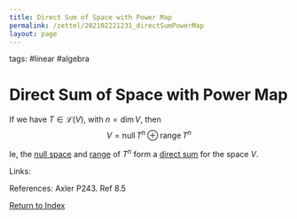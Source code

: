 ```yaml
---
title: Direct Sum of Space with Power Map
permalink: /zettel/202102221231_directSumPowerMap
layout: page
---
```

tags: #linear #algebra

# Direct Sum of Space with Power Map

If we have $T \in \mathcal{L}(V)$, with $n = \mathrm{dim} \, V$, then
$$
V = \textrm{null} \, T^n \oplus \textrm{range} \, T^n
$$

Ie, the [null space](202102071742_nullSpaceDefinition) and [range](202102071800_rangeDefinition) of $T^n$ form a 
[direct sum](202102061512_directSumDefinition) for the space $V$.

Links: 

References: Axler P243. Ref 8.5

[Return to Index](index)